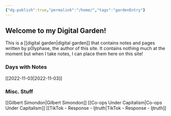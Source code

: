 ```yaml
---
{"dg-publish":true,"permalink":"/home/","tags":"gardenEntry"}
---
```



## Welcome to my Digital Garden!

This is a [[digital garden\|digital garden]] that contains notes and pages written by p0lyphase, the author of this site. It contains nothing much at the moment but when I take notes, I can place them here on this site!

### Days with Notes
[[2022-11-03\|2022-11-03]]

### Misc. Stuff
[[Gilbert Simondon\|Gilbert Simondon]]
[[Co-ops Under Capitalism\|Co-ops Under Capitalism]]
[[TikTok - Response - ljtruth\|TikTok - Response - ljtruth]]

